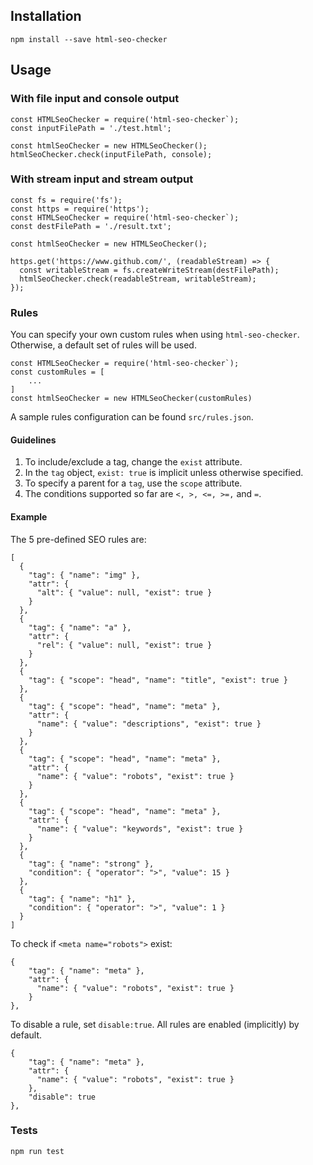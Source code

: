 ## Installation

`npm install --save html-seo-checker`

## Usage

### With file input and console output

```
const HTMLSeoChecker = require('html-seo-checker`);
const inputFilePath = './test.html';

const htmlSeoChecker = new HTMLSeoChecker();
htmlSeoChecker.check(inputFilePath, console);
```

### With stream input and stream output

```
const fs = require('fs');
const https = require('https');
const HTMLSeoChecker = require('html-seo-checker`);
const destFilePath = './result.txt';

const htmlSeoChecker = new HTMLSeoChecker();

https.get('https://www.github.com/', (readableStream) => {
  const writableStream = fs.createWriteStream(destFilePath);
  htmlSeoChecker.check(readableStream, writableStream);
});

```

### Rules

You can specify your own custom rules when using `html-seo-checker`. Otherwise, a default set of rules will be used.

```
const HTMLSeoChecker = require('html-seo-checker`);
const customRules = [
    ...
]
const htmlSeoChecker = new HTMLSeoChecker(customRules)
```

A sample rules configuration can be found `src/rules.json`.

#### Guidelines

1. To include/exclude a tag, change the `exist` attribute.
2. In the `tag` object, `exist: true` is implicit unless otherwise specified.
3. To specify a parent for a `tag`, use the `scope` attribute.
4. The conditions supported so far are `<, >, <=, >=,` and `=`.

#### Example

The 5 pre-defined SEO rules are:

```
[
  {
    "tag": { "name": "img" },
    "attr": {
      "alt": { "value": null, "exist": true }
    }
  },
  {
    "tag": { "name": "a" },
    "attr": {
      "rel": { "value": null, "exist": true }
    }
  },
  {
    "tag": { "scope": "head", "name": "title", "exist": true }
  },
  {
    "tag": { "scope": "head", "name": "meta" },
    "attr": {
      "name": { "value": "descriptions", "exist": true }
    }
  },
  {
    "tag": { "scope": "head", "name": "meta" },
    "attr": {
      "name": { "value": "robots", "exist": true }
    }
  },
  {
    "tag": { "scope": "head", "name": "meta" },
    "attr": {
      "name": { "value": "keywords", "exist": true }
    }
  },
  {
    "tag": { "name": "strong" },
    "condition": { "operator": ">", "value": 15 }
  },
  {
    "tag": { "name": "h1" },
    "condition": { "operator": ">", "value": 1 }
  }
]

```

To check if `<meta name="robots">` exist:

```
{
    "tag": { "name": "meta" },
    "attr": {
      "name": { "value": "robots", "exist": true }
    }
},
```

To disable a rule, set `disable:true`. All rules are enabled (implicitly) by default.

```
{
    "tag": { "name": "meta" },
    "attr": {
      "name": { "value": "robots", "exist": true }
    },
    "disable": true
},
```

### Tests

`npm run test`
